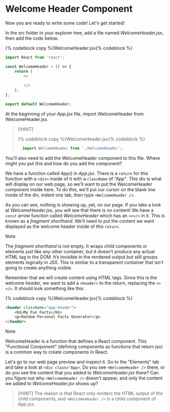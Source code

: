 # Welcome Header Component

Now you are ready to write some code! Let's get started!

In the _src_ folder in your explorer tree, add a file named _WelcomeHeader.jsx_, then add the code below.

{% codeblock copy %}WelcomeHeader.jsx{% codeblock %}
```js
import React from 'react';

const WelcomeHeader = () => {
    return (
        <>
        
        </>
    );
};

export default WelcomeHeader;
```

At the beginning of your _App.jsx_ file, import WelcomeHeader from WelcomeHeader.jsx.

> [!HINT]
> 
> {% codeblock copy %}WelcomeHeader.jsx{% codeblock %}
> 
> ```js
>   import WelcomeHeader from './WelcomeHeader';
> ```

You'll also need to add the WelcomeHeader component to this file. Where might you put this and how do you add the component?

We have a function called _App()_ in _App.jsx_. There is a `return` for this function with a `<div>` inside of it with a `className` of _"App"_. This div is what will display on our web page, so we'll want to put the WelcomeHeader component inside here. To do this, we'll put our cursor on the blank line inside of the div, indent one tab, then type `<WelcomeHeader />`.

As you can see, nothing is showing up, yet, on our page. If you take a look at _WelcomeHeader.jsx_, you will see that there is no content! We have a `const` arrow function called _WelcomeHeader_ which has an `<></>` in it. This is known as a _fragment shorthand_. We'll need to put the content we want displayed as the welcome header inside of this `return`.

> [!NOTE]
>
> The _fragment shorthand_ is not empty. It wraps child components or elements just like any other container, but it doesn’t produce any actual HTML tag in the DOM. It’s invisible in the rendered output but still groups elements logically in JSX.
> This is similar to a transparent container that isn't going to create anything visible.

Remember that we will create content using HTML tags. Since this is the welcome _header_, we want to add a `<header>` to the return, replacing the `<></>`. It should look something like this:

{% codeblock copy %}WelcomeHeader.jsx{% codeblock %}
```html
<header className="app-header">
    <h1>My Fun Facts</h1>
    <p>Random Personal Facts Generator</p>
</header>
```

> [!NOTE]
> WelcomeHeader is a function that defines a React component. This "Functional Component" (defining components as functions that return jsx) is a common way to create components in React.

Let's go to our web page preview and inspect it. Go to the "Elements" tab and take a look at `<div class="App>`. Do you see `<WelcomeHeader />` there, or do you see the content that you added to _WelcomeHeader.jsx_ there? Can you figure out why `<WelcomeHeader />` doesn't appear, and only the content we added to _WelcomeHeader.jsx_ shows up?

> [!HINT]
> The reason is that React only renders the HTML output of the child components, and `<WelcomeHeader />` is a child component of _App.jsx_.

